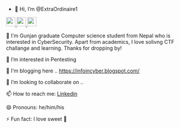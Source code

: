 - 👋 Hi, I’m @ExtraOrdinaire1
<p>
  <a href="https://github.com/ExtraOrdinaire1">
    <img src="https://img.shields.io/badge/github-%231DA1F2.svg?&style=for-the-badge&logo=github&logoColor=white" height="25">
  </a>
  <a href="https://www.linkedin.com/in/gunjan-chimariya-76037717a/">
    <img src="https://img.shields.io/badge/linkedin-%230077B5.svg?&style=for-the-badge&logo=linkedin&logoColor=white" height=25>
  </a> 
  <a href="https://www.instagram.com/ganesh_devs/">
    <img src="https://img.shields.io/badge/instagram-%23E4405F.svg?&style=for-the-badge&logo=instagram&logoColor=white" height=25>
  </a>
</p>
 🔭 I'm Gunjan graduate Computer science student from Nepal who is interested in CyberSecurity. Apart from academics, I love solivng CTF challange and learning. Thanks for dropping by!


 👀 I’m interested in Pentesting


 🌱 I'm blogging here .. 
 https://infoincyber.blogspot.com/

 💞️ I’m looking to collaborate on ..
 



📫 How to reach me: [Linkedin](https://www.linkedin.com/in/gunjan-chimariya-76037717a/)

😄 Pronouns: he/him/his

⚡ Fun fact: I love sweet 🧁


